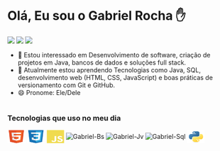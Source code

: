 # Olá, Eu sou o Gabriel Rocha ✋

  <a href="www.linkedin.com/in/gabriel-rocha-santos-2197b6233" target="_blank"><img src="https://img.shields.io/badge/-LinkedIn-%230077B5?style=for-the-badge&logo=linkedin&logoColor=white" target="_blank"></a> 
  <a href="https://www.instagram.com/gabriel_rocha00/" target="_blank"><img src="https://img.shields.io/badge/-Instagram-%23E4405F?style=for-the-badge&logo=instagram&logoColor=white" target="_blank"></a>
  <a href = "mailto:gabriellrocha.contato@gmail.com"><img src="https://img.shields.io/badge/-Gmail-%23333?style=for-the-badge&logo=gmail&logoColor=white" target="_blank"></a>

- 👀 Estou interessado em Desenvolvimento de software, criação de projetos em Java, bancos de dados e soluções full stack.
- 🌱 Atualmente estou aprendendo Tecnologias como Java, SQL, desenvolvimento web (HTML, CSS, JavaScript) e boas práticas de versionamento com Git e GitHub.
- 😄 Pronome: Ele/Dele


#

<div style="display: inline_block">
  <h3>Tecnologias que uso no meu dia</h3>
  <img align="center" alt="Gabriel-HTML" height="30" width="40" src="https://raw.githubusercontent.com/devicons/devicon/master/icons/html5/html5-original.svg">
  <img align="center" alt="Gabriel-CSS" height="30" width="40" src="https://raw.githubusercontent.com/devicons/devicon/master/icons/css3/css3-original.svg">
  <img align="center" alt="Gabriel-Js" height="30" width="40" src="https://raw.githubusercontent.com/devicons/devicon/master/icons/javascript/javascript-plain.svg">
  <img align="center" alt="Gabriel-Bs" height="30" width="40" src="https://cdn.jsdelivr.net/gh/devicons/devicon@latest/icons/bootstrap/bootstrap-original.svg" />    
  <img align="center" alt="Gabriel-Jv" height="30" width="40" src="https://cdn.jsdelivr.net/gh/devicons/devicon@latest/icons/java/java-original.svg" />    
  <img align="center" alt="Gabriel-Sql" height="30" width="40" src="https://cdn.jsdelivr.net/gh/devicons/devicon@latest/icons/azuresqldatabase/azuresqldatabase-original.svg" />
  <img align="center" alt="Gabriel-Python" height="30" width="40" src="https://raw.githubusercontent.com/devicons/devicon/master/icons/python/python-original.svg">    
</div>
